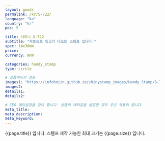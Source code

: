 ```yaml
---
layout: goods
permalink: /kr/S-722/
language: "ko"
country: "kr"
pos: 5

title: 샤이니 S-722
subtitle: "자동으로 잉크가 나오는 스템프 입니다."
spec: 14x38mm
price: 
currency: KRW

categories: handy_stamp
type: circle

# 상품이미지 정보
images1: "https://infohojin.github.io/shinystamp_images/Handy_Stamp/S-722/S-722_1.jpg"
images2:
details1:
details2:    

# SEO 메타설정을 정의 합니다. 상품의 메타값을 설정한 경우 우선 적용이 됩니다.
meta_title: 
meta_description:
meta_keyword:
---
```


{{page.title}} 입니다. 스템프 제작 가능한 최대 크기는 {{page.size}} 입니다.